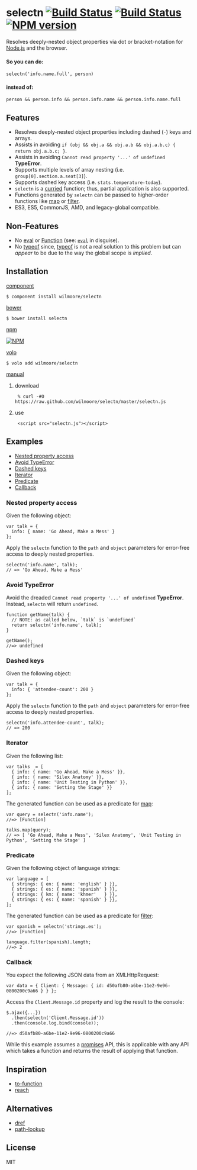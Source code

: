 # selectn [![Build Status](https://travis-ci.org/wilmoore/selectn.png?branch=master)](https://travis-ci.org/wilmoore/selectn) [![Build Status](https://david-dm.org/wilmoore/selectn.png)](https://david-dm.org/wilmoore/selectn) [![NPM version](https://badge.fury.io/js/selectn.png)](http://badge.fury.io/js/selectn)

  Resolves deeply-nested object properties via dot or bracket-notation for [Node.js][] and the browser.

#### So you can do:

    selectn('info.name.full', person)

#### instead of:

    person && person.info && person.info.name && person.info.name.full

## Features

  - Resolves deeply-nested object properties including dashed (`-`) keys and arrays.
  - Assists in avoiding `if (obj && obj.a && obj.a.b && obj.a.b.c) { return obj.a.b.c; }`.
  - Assists in avoiding `Cannot read property '...' of undefined` **TypeError**.
  - Supports multiple levels of array nesting (i.e. `group[0].section.a.seat[3]`).
  - Supports dashed key access (i.e. `stats.temperature-today`).
  - `selectn` is a [curried][curry] function; thus, partial application is also supported.
  - Functions generated by `selectn` can be passed to higher-order functions like [map][map] or [filter][filter].
  - ES3, ES5, CommonJS, AMD, and legacy-global compatible.

## Non-Features

  - No [eval][] or [Function][] (see: [`eval`][note] in disguise).
  - No [typeof][] since, [typeof][] is not a real solution to this problem but can _appear_ to be due to the way the global scope is _implied_.

## Installation

[component](http://component.io/wilmoore/selectn)

    $ component install wilmoore/selectn

[bower](http://sindresorhus.com/bower-components/)

    $ bower install selectn

[npm](https://npmjs.org/package/selectn)

[![NPM](https://nodei.co/npm/selectn.png?downloads=true)](https://nodei.co/npm/selectn/)

[volo](http://volojs.org)

    $ volo add wilmoore/selectn

[manual][]

1. download

        % curl -#O https://raw.github.com/wilmoore/selectn/master/selectn.js

2. use

        <script src="selectn.js"></script>

## Examples

- [Nested property access](#nested-property-access)
- [Avoid TypeError](#avoid-typeerror)
- [Dashed keys](#dashed-keys)
- [Iterator](#iterator)
- [Predicate](#predicate)
- [Callback](#callback)

### Nested property access

Given the following object:

    var talk = {
      info: { name: 'Go Ahead, Make a Mess' }
    };

Apply the `selectn` function to the `path` and `object` parameters for error-free access to deeply nested properties.

    selectn('info.name', talk);
    // => 'Go Ahead, Make a Mess'

### Avoid TypeError

Avoid the dreaded `Cannot read property '...' of undefined` **TypeError**. Instead, `selectn` will return `undefined`.

    function getName(talk) {
      // NOTE: as called below, `talk` is `undefined`
      return selectn('info.name', talk);
    }

    getName();
    //=> undefined

### Dashed keys

Given the following object:

    var talk = {
      info: { 'attendee-count': 200 }
    };

Apply the `selectn` function to the `path` and `object` parameters for error-free access to deeply nested properties.

    selectn('info.attendee-count', talk);
    // => 200

### Iterator

Given the following list:

    var talks  = [
      { info: { name: 'Go Ahead, Make a Mess' }},
      { info: { name: 'Silex Anatomy' }},
      { info: { name: 'Unit Testing in Python' }},
      { info: { name: 'Setting the Stage' }}
    ];

The generated function can be used as a predicate for [map][]:

    var query = selectn('info.name');
    //=> [Function]

    talks.map(query);
    // => [ 'Go Ahead, Make a Mess', 'Silex Anatomy', 'Unit Testing in Python', 'Setting the Stage' ]

### Predicate

Given the following object of language strings:

    var language = [
      { strings: { en: { name: 'english' } }},
      { strings: { es: { name: 'spanish' } }},
      { strings: { km: { name: 'khmer'   } }},
      { strings: { es: { name: 'spanish' } }},
    ];

The generated function can be used as a predicate for [filter][]:

    var spanish = selectn('strings.es');
    //=> [Function]

    language.filter(spanish).length;
    //=> 2

### Callback

You expect the following JSON data from an XMLHttpRequest:

    var data = { Client: { Message: { id: d50afb80-a6be-11e2-9e96-0800200c9a66 } } };

Access the `Client.Message.id` property and log the result to the console:

    $.ajax({...})
      .then(selectn('Client.Message.id'))
      .then(console.log.bind(console));

    //=> d50afb80-a6be-11e2-9e96-0800200c9a66

While this example assumes a [promises][] API, this is applicable with any API which takes a function and returns the result of applying that function.

## Inspiration

- [to-function][]
- [reach][]

## Alternatives

- [dref][]
- [path-lookup][]


## License

  MIT

[to-function]: https://github.com/component/to-function
[reach]:       https://github.com/spumko/hoek#reachobj-chain
[curry]:       http://benalman.com/news/2012/09/partial-application-in-javascript/#currying
[dref]:        https://github.com/crcn/dref.js
[path-lookup]: https://github.com/yields/path-lookup
[Function]:    https://developer.mozilla.org/en-US/docs/JavaScript/Reference/Global_Objects/Function
[eval]:        https://developer.mozilla.org/en-US/docs/JavaScript/Reference/Global_Objects/eval
[note]:        https://developer.mozilla.org/en-US/docs/JavaScript/Reference/Operators/Member_Operators#Note_on_eval
[typeof]:      https://developer.mozilla.org/en-US/docs/JavaScript/Reference/Operators/typeof
[promises]:    http://promises-aplus.github.io/promises-spec/
[map]:         https://developer.mozilla.org/en-US/docs/Web/JavaScript/Reference/Global_Objects/Array/map
[filter]:      https://developer.mozilla.org/en-US/docs/Web/JavaScript/Reference/Global_Objects/Array/filter
[manual]:      http://yuiblog.com/blog/2006/06/01/global-domination/
[Node.js]:     http://nodejs.org

